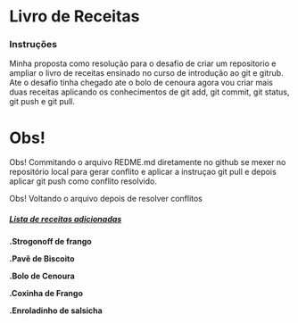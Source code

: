# Livro de Receitas



### Instruções

Minha proposta como resolução para o desafio de criar um repositorio e ampliar o livro de receitas ensinado no curso de introdução ao git e gitrub. Ate o desafio tinha chegado ate o bolo de cenoura agora vou criar mais duas receitas aplicando os conhecimentos de git add, git commit, git status, git push e git pull.

Obs! 
=======

Obs! Commitando o arquivo REDME.md diretamente no github se mexer no repositório local para gerar conflito e aplicar a instruçao git pull e depois aplicar git push como conflito resolvido.

Obs! Voltando o arquivo depois de resolver conflitos

##### *<u>**Lista de receitas adicionadas**</u>*



**.Strogonoff  de frango**

**.Pavê de Biscoito**

**.Bolo de Cenoura**

**.Coxinha de Frango**

**.Enroladinho de salsicha**

